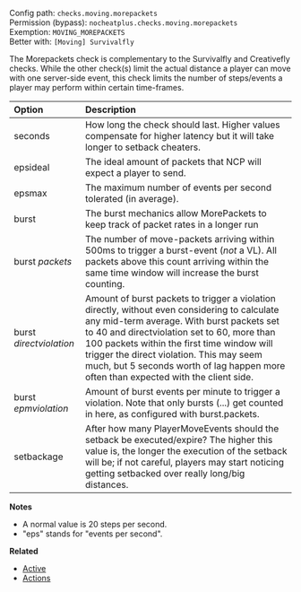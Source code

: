Config path: `checks.moving.morepackets`  
Permission (bypass): `nocheatplus.checks.moving.morepackets`  
Exemption: `MOVING_MOREPACKETS`  
Better with: `[Moving] Survivalfly`

The Morepackets check is complementary to the Survivalfly and Creativefly checks. While the other check(s) limit the actual distance a player can move with one server-side event, this check limits the number of steps/events a player may perform within certain time-frames.

| Option                  | Description |
| :---------------------- | :---------- |
| seconds                 | How long the check should last. Higher values compensate for higher latency but it will take longer to setback cheaters. |
| epsideal                | The ideal amount of packets that NCP will expect a player to send. |
| epsmax                  | The maximum number of events per second tolerated (in average). |
| burst                   | The burst mechanics allow MorePackets to keep track of packet rates in a longer run|
| burst _packets_           | The number of move-packets arriving within 500ms to trigger a burst-event (*not* a VL). All packets above this count arriving within the same time window will increase the burst counting. |
| burst _directviolation_ | Amount of burst packets to trigger a violation directly, without even considering to calculate any mid-term average. With burst packets set to 40 and directviolation set to 60, more than 100 packets within the first time window will trigger the direct violation. This may seem much, but 5 seconds worth of lag happen more often than expected with the client side. |
| burst _epmviolation_     | Amount of burst events per minute to trigger a violation. Note that only bursts (...) get counted in here, as configured with burst.packets. |
| setbackage              | After how many PlayerMoveEvents should the setback be executed/expire? The higher this value is, the longer the execution of the setback will be; if not careful, players may start noticing getting setbacked over really long/big distances.

**Notes**
* A normal value is 20 steps per second.
* "eps" stands for "events per second".

**Related**  
* [Active](https://github.com/Updated-NoCheatPlus/Docs/blob/master/Settings/General.md#active)
* [Actions](https://github.com/Updated-NoCheatPlus/Docs/blob/master/Settings/General.md#actions)
